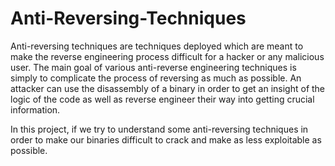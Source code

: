# Anti-Reversing-Techniques

Anti-reversing techniques are techniques deployed which are meant to make the reverse engineering process difficult for a hacker or any malicious user. The main goal of various anti-reverse engineering techniques is simply to complicate the process of reversing as much as possible. An attacker can use the disassembly of a binary in order to get an insight of the logic of the code as well as reverse engineer their way into getting crucial information. 

In this project, if we try to understand some anti-reversing techniques in order to make our binaries difficult to crack and make as less exploitable as possible.
